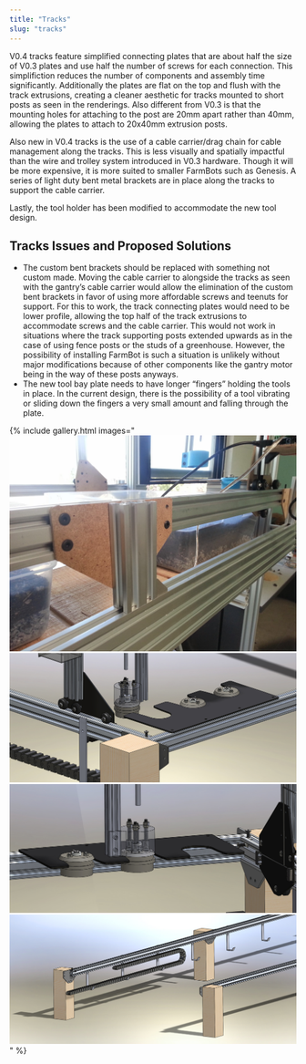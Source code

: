 ```yaml
---
title: "Tracks"
slug: "tracks"
---
```


V0.4 tracks feature simplified connecting plates that are about half the size of V0.3 plates and use half the number of screws for each connection. This simplifiction reduces the number of components and assembly time significantly. Additionally the plates are flat on the top and flush with the track extrusions, creating a cleaner aesthetic for tracks mounted to short posts as seen in the renderings. Also different from V0.3 is that the mounting holes for attaching to the post are 20mm apart rather than 40mm, allowing the plates to attach to 20x40mm extrusion posts.

Also new in V0.4 tracks is the use of a cable carrier/drag chain for cable management along the tracks. This is less visually and spatially impactful than the wire and trolley system introduced in V0.3 hardware. Though it will be more expensive, it is more suited to smaller FarmBots such as Genesis. A series of light duty bent metal brackets are in place along the tracks to support the cable carrier.

Lastly, the tool holder has been modified to accommodate the new tool design.

## Tracks Issues and Proposed Solutions
  * The custom bent brackets should be replaced with something not custom made. Moving the cable carrier to alongside the tracks as seen with the gantry’s cable carrier would allow the elimination of the custom bent brackets in favor of using more affordable screws and teenuts for support. For this to work, the track connecting plates would need to be lower profile, allowing the top half of the track extrusions to accommodate screws and the cable carrier. This would not work in situations where the track supporting posts extended upwards as in the case of using fence posts or the studs of a greenhouse. However, the possibility of installing FarmBot is such a situation is unlikely without major modifications because of other components like the gantry motor being in the way of these posts anyways.
  * The new tool bay plate needs to have longer “fingers” holding the tools in place. In the current design, there is the possibility of a tool vibrating or sliding down the fingers a very small amount and falling through the plate.

{% include gallery.html images="
![Genesis_V4_Tracks.jpg](_images/Genesis_V4_Tracks.jpg)
![V4_Tool_Holder.jpg](_images/V4_Tool_Holder.jpg)
![V4_Tool_Holder_2.jpg](_images/V4_Tool_Holder_2.jpg)
![V4_Tracks_1.jpg](_images/V4_Tracks_1.jpg)
" %}

